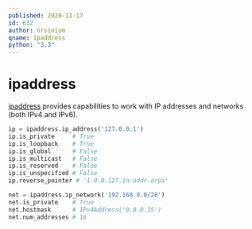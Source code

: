 ```yaml
---
published: 2020-11-17
id: 632
author: orsinium
qname: ipaddress
python: "3.3"
---
```


# ipaddress

[ipaddress](https://docs.python.org/3/library/ipaddress.html) provides capabilities to work with IP addresses and networks (both IPv4 and IPv6).

```python
ip = ipaddress.ip_address('127.0.0.1')
ip.is_private     # True
ip.is_loopback    # True
ip.is_global      # False
ip.is_multicast   # False
ip.is_reserved    # False
ip.is_unspecified # False
ip.reverse_pointer # '1.0.0.127.in-addr.arpa'

net = ipaddress.ip_network('192.168.0.0/28')
net.is_private    # True
net.hostmask      # IPv4Address('0.0.0.15')
net.num_addresses # 16
```
